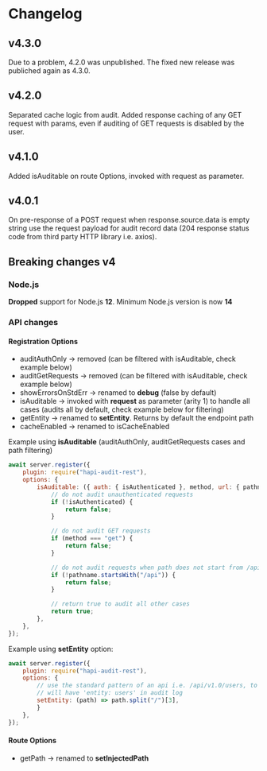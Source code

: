 # Changelog

## v4.3.0

Due to a problem, 4.2.0 was unpublished. The fixed new release was publiched again as 4.3.0.

## v4.2.0

Separated cache logic from audit. Added response caching of any GET request with params, even if auditing of GET requests is disabled by the user.

## v4.1.0

Added isAuditable on route Options, invoked with request as parameter.

## v4.0.1

On pre-response of a POST request when response.source.data is empty string use the request payload for audit record data (204 response status code from third party HTTP library i.e. axios).

## Breaking changes v4

### Node.js

**Dropped** support for Node.js **12**. Minimum Node.js version is now **14**

### API changes

#### Registration Options

-   auditAuthOnly -> removed (can be filtered with isAuditable, check example below)
-   auditGetRequests -> removed (can be filtered with isAuditable, check example below)
-   showErrorsOnStdErr -> renamed to **debug** (false by default)
-   isAuditable -> invoked with **request** as parameter (arity 1) to handle all cases (audits all by default, check example below for filtering)
-   getEntity -> renamed to **setEntity**. Returns by default the endpoint path
-   cacheEnabled -> renamed to isCacheEnabled

Example using **isAuditable** (auditAuthOnly, auditGetRequests cases and path filtering)

```js
await server.register({
    plugin: require("hapi-audit-rest"),
    options: {
        isAuditable: ({ auth: { isAuthenticated }, method, url: { pathname } }) => {
            // do not audit unauthenticated requests
            if (!isAuthenticated) {
                return false;
            }

            // do not audit GET requests
            if (method === "get") {
                return false;
            }

            // do not audit requests when path does not start from /api
            if (!pathname.startsWith("/api")) {
                return false;
            }

            // return true to audit all other cases
            return true;
        },
    },
});
```

Example using **setEntity** option:

```js
await server.register({
    plugin: require("hapi-audit-rest"),
    options: {
        // use the standard pattern of an api i.e. /api/v1.0/users, to refine the entity name
        // will have 'entity: users' in audit log
        setEntity: (path) => path.split("/")[3],
        }
    },
});
```

#### Route Options

-   getPath -> renamed to **setInjectedPath**

